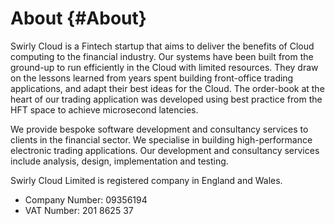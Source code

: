 About {#About}
=======

Swirly Cloud is a Fintech startup that aims to deliver the benefits of Cloud computing to the
financial industry. Our systems have been built from the ground-up to run efficiently in the Cloud
with limited resources. They draw on the lessons learned from years spent building front-office
trading applications, and adapt their best ideas for the Cloud. The order-book at the heart of our
trading application was developed using best practice from the HFT space to achieve microsecond
latencies.

We provide bespoke software development and consultancy services to clients in the financial
sector. We specialise in building high-performance electronic trading applications. Our development
and consultancy services include analysis, design, implementation and testing.

Swirly Cloud Limited is registered company in England and Wales.

- Company Number: 09356194
- VAT Number: 201 8625 37

